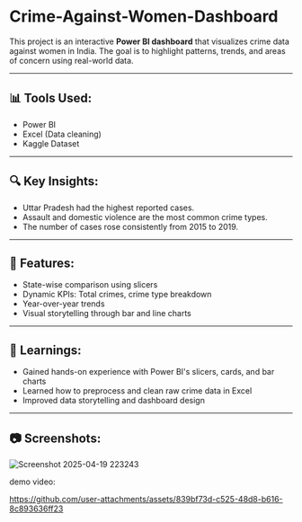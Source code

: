 # Crime-Against-Women-Dashboard


This project is an interactive **Power BI dashboard** that visualizes crime data against women in India. The goal is to highlight patterns, trends, and areas of concern using real-world data.

---

## 📊 Tools Used:
- Power BI
- Excel (Data cleaning)
- Kaggle  Dataset

---

## 🔍 Key Insights:
- Uttar Pradesh had the highest reported cases.
- Assault and domestic violence are the most common crime types.
- The number of cases rose consistently from 2015 to 2019.

---

## 📁 Features:
- State-wise comparison using slicers
- Dynamic KPIs: Total crimes, crime type breakdown
- Year-over-year trends
- Visual storytelling through bar and line charts

---

## 📌 Learnings:
- Gained hands-on experience with Power BI's slicers, cards, and bar charts
- Learned how to preprocess and clean raw crime data in Excel
- Improved data storytelling and dashboard design

---

## 📷 Screenshots:
![Screenshot 2025-04-19 223243](https://github.com/user-attachments/assets/70e99a8c-0c65-4bc9-8d68-f2f407c66890)

demo video:

https://github.com/user-attachments/assets/839bf73d-c525-48d8-b616-8c893636ff23






